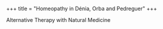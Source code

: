 +++
title = "Homeopathy in Dénia, Orba and Pedreguer"
+++

Alternative Therapy with Natural Medicine
